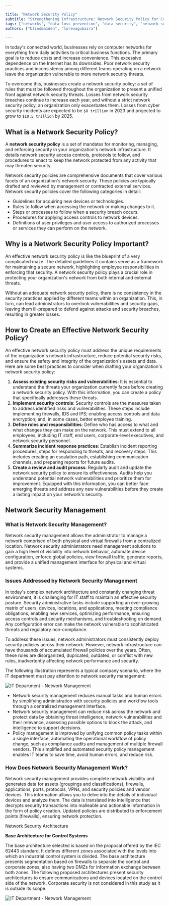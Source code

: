 ```yaml
---

title: "Network Security Policy"
subtitle: "Strengthening Infrastructure: Network Security Policy for Comprehensive Protection in an Interconnected World"
tags: ["networks", "data loss prevention", "data security", "network security", "cybersecurity"]
authors: ["blindma1den", "lorenagubaira"]

---
```


In today's connected world, businesses rely on computer networks for everything from daily activities to critical business functions. The primary goal is to reduce costs and increase convenience. This excessive dependence on the Internet has its downsides. Poor network security practices and inconsistency among different teams operating on a network leave the organization vulnerable to more network security threats.

To overcome this, businesses create a network security policy: a set of rules that must be followed throughout the organization to present a unified front against network security threats. Losses from network security breaches continue to increase each year, and without a strict network security policy, an organization only exacerbates them. Losses from cyber security incidents are expected to be `$8 trillion` in 2023 and projected to grow to `$10.5 trillion` by 2025.

## What is a Network Security Policy?

A **network security policy** is a set of mandates for monitoring, managing, and enforcing security in your organization's network infrastructure. It details network security access controls, protocols to follow, and procedures to enact to keep the network protected from any activity that may threaten security.

Network security policies are comprehensive documents that cover various facets of an organization's network security. These policies are typically drafted and reviewed by management or contracted external services. Network security policies cover the following categories in detail:

- Guidelines for acquiring new devices or technologies.
- Rules to follow when accessing the network or making changes to it.
- Steps or processes to follow when a security breach occurs.
- Procedures for applying access controls to network devices.
- Definitions of user privileges and user access to authorized processes or services they can perform on the network.

## Why is a Network Security Policy Important?

An effective network security policy is like the blueprint of a very complicated maze. The detailed guidelines it contains serve as a framework for maintaining a secure network, highlighting employee responsibilities in enforcing that security. A network security policy plays a crucial role in protecting your organization's network from both internal and external threats.

Without an adequate network security policy, there is no consistency in the security practices applied by different teams within an organization. This, in turn, can lead administrators to overlook vulnerabilities and security gaps, leaving them ill-prepared to defend against attacks and security breaches, resulting in greater losses.

## How to Create an Effective Network Security Policy?

An effective network security policy must address the unique requirements of the organization's network infrastructure, reduce potential security risks, and ensure the safety and integrity of the organization's assets and data. Here are some best practices to consider when drafting your organization's network security policy:

1. **Assess existing security risks and vulnerabilities**: It is essential to understand the threats your organization currently faces before creating a network security policy. With this information, you can create a policy that specifically addresses these threats.
2. **Implement security controls**: Security controls are the measures taken to address identified risks and vulnerabilities. These steps include implementing firewalls, IDS and IPS; enabling access controls and data encryption; and, in some cases, better employee training.
3. **Define roles and responsibilities**: Define who has access to what and what changes they can make on the network. This must extend to all employees, including IT staff, end users, corporate-level executives, and network security personnel.
4. **Summarize incident response practices**: Establish incident reporting procedures, steps for responding to threats, and recovery steps. This includes creating an escalation path, establishing communication channels, and preparing reports for future audits.
5. **Create a review and audit process**: Regularly audit and update the network security policy to ensure its effectiveness. Audits help you understand potential network vulnerabilities and prioritize them for improvement. Equipped with this information, you can better face emerging threats and address any new vulnerabilities before they create a lasting impact on your network's security.

## Network Security Management

### What is Network Security Management?

Network security management allows the administrator to manage a network comprised of both physical and virtual firewalls from a centralized location. Network security administrators need management solutions to gain a high level of visibility into network behavior, automate device configuration, enforce global policies, view firewall traffic, generate reports, and provide a unified management interface for physical and virtual systems.

### Issues Addressed by Network Security Management

In today's complex network architecture and constantly changing threat environment, it is challenging for IT staff to maintain an effective security posture. Security administrative tasks include supporting an ever-growing matrix of users, devices, locations, and applications, meeting compliance obligations, enabling new services, optimizing performance, ensuring access controls and security mechanisms, and troubleshooting on demand. Any configuration error can make the network vulnerable to sophisticated threats and regulatory non-compliance.

To address these issues, network administrators must consistently deploy security policies across their network. However, network infrastructure can have thousands of accumulated firewall policies over the years. Often, these rules are disorganized, duplicated, outdated, or conflict with new rules, inadvertently affecting network performance and security.

The following illustration represents a typical company scenario, where the IT department must pay attention to network security management:

![IT Department - Network Management](https://raw.githubusercontent.com/4GeeksAcademy/cybersecurity-syllabus/main/assets/04-seguridad-redes/network-security/seguridad-en-redes-image-1.jpg)

- Network security management reduces manual tasks and human errors by simplifying administration with security policies and workflow tools through a centralized management interface.
- Network security management can reduce risk across the network and protect data by obtaining threat intelligence, network vulnerabilities and their relevance, assessing possible options to block the attack, and intelligence to support decisions.
- Policy management is improved by unifying common policy tasks within a single interface, automating the operational workflow of policy change, such as compliance audits and management of multiple firewall vendors. This simplified and automated security policy management enables IT teams to save time, avoid human errors, and reduce risk.

### How Does Network Security Management Work?

Network security management provides complete network visibility and generates data for assets (groupings and classifications), firewalls, applications, ports, protocols, VPNs, and security policies and vendor devices. This information allows you to delve into the details of individual devices and analyze them. The data is translated into intelligence that decrypts security transactions into malleable and actionable information in the form of policy creation. Updated policies are distributed to enforcement points (firewalls), ensuring network protection.

Network Security Architecture

**Base Architecture for Control Systems**

The base architecture selected is based on the proposal offered by the IEC 62443 standard. It defines different zones associated with the levels into which an industrial control system is divided. The base architecture presents segmentation based on firewalls to separate the control and corporate zones, also having two DMZs for information exchange between both zones. The following proposed architectures present security architectures to ensure communications and devices located on the control side of the network. Corporate security is not considered in this study as it is outside its scope.

![IT Department - Network Management](https://raw.githubusercontent.com/4GeeksAcademy/cybersecurity-syllabus/main/assets/04-seguridad-redes/network-security/seguridad-en-redes-image-2.jpg)
